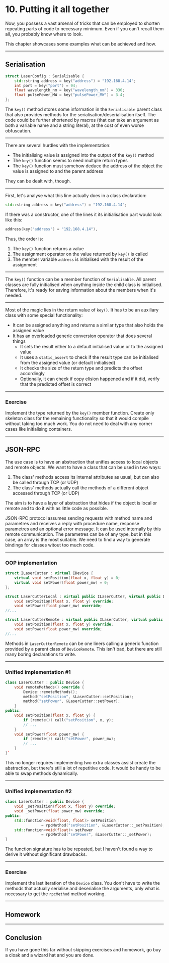 # 10. Putting it all together
Now, you possess a vast arsenal of tricks that can be employed to shorten repeating parts of code to necessary minimum. Even if you can't recall them all, you probably know where to look.

This chapter showcases some examples what can be achieved and how.

---
## Serialisation
```C++
struct LaserConfig : Serialisable {
	std::string address = key("address") = "192.168.4.14";
	int port = key("port") = 94;
	float wavelength_nm = key("wavelength_nm") = 330;
	float pulsePower_MW = key("pulsePower_MW") = 3.4;
};
```
The `key()` method stores some information in the `Serialisable` parent class that also provides methods for the serialisation/deserialisation itself. The code could be further shortened by macros (that can take an argument as both a variable name and a string literal), at the cost of even worse obfuscation.

---
There are several hurdles with the implementation:
* The initialising value is assigned into the output of the `key()` method
* The `key()` function seems to need multiple return types
* The `key()` function must somehow deduce the address of the object the value is assigned to and the parent address

They can be dealt with, though.

---
First, let's analyse what this line actually does in a class declaration:
```C++
std::string address = key("address") = "192.168.4.14";
```

If there was a constructor, one of the lines it its initialisation part would look like this:
```C++
address(key("address") = "192.168.4.14"),
```

Thus, the order is:
1. The `key()` function returns a value
2. The assignment operator on the value returned by `key()` is called
3. The member variable `address` is initialised with the result of the assignment

---
The `key()` function can be a member function of `Serialisable`. All parent classes are fully initialised when anything inside the child class is initialised. Therefore, it's ready for saving information about the members when it's needed.

---
Most of the magic lies in the return value of `key()`. It has to be an auxiliary class with some special functionality:
* It can be assigned anything and returns a similar type that also holds the assigned value
* It has an overloaded generic conversion operator that does several things
	* It sets the result either to a default initialised value or to the assigned value
	* It uses a `static_assert` to check if the result type can be initialised from the assigned value (or default initialised)
	* It checks the size of the return type and predicts the offset accordingly
	* Optionally, it can check if copy elision happened and if it did, verify that the predicted offset is correct

---
### Exercise
Implement the type returned by the `key()` member function. Create only skeleton class for the remaining functionality so that it would compile without taking too much work. You do not need to deal with any corner cases like initialising containers.

---
## JSON-RPC
The use case is to have an abstraction that unifies access to local objects and remote objects. We want to have a class that can be used in two ways:
1. The class' methods access its internal attributes as usual, but can also be called through TCP (or UDP)
2. The class' methods actually call the methods of a different object accessed through TCP (or UDP)

The aim is to have a layer of abstraction that hides if the object is local or remote and to do it with as little code as possible.

JSON-RPC protocol assumes sending requests with method name and parametres and receives a reply with procedure name, response parametres and an optional error message. It can be used internally by this remote communication. The parametres can be of any type, but in this case, an array is the most suitable. We need to find a way to generate bindings for classes witout too much code.

---
### OOP implementation
```C++
struct ILaserCutter : virtual IDevice {
	virtual void setPosition(float x, float y) = 0;
	virtual void setPower(float power_mw) = 0;
};

struct LaserCutterLocal : virtual public ILaserCutter, virtual public DeviceLocal {
	void setPosition(float x, float y) override;
	void setPower(float power_mw) override;
//...

struct LaserCutterRemote : virtual public ILaserCutter, virtual public DeviceRemote {
	void setPosition(float x, float y) override;
	void setPower(float power_mw) override;
//...
```
Methods in `LaserCutterRemote` can be one liners calling a generic function provided by a parent class of `DeviceRemote`. This isn't bad, but there are still many boring declarations to write.

---
### Unified implementation #1
```C++
class LaserCutter : public Device {
	void remoteMethods() override {
		Device::remoteMethods();
		method("setPosition", &LaserCutter::setPosition);
		method("setPower", &LaserCutter::setPower);
	}
public:
	void setPosition(float x, float y) {
		if (remote()) call("setPosition", x, y);
		// ...
	}
	void setPower(float power_mw) {
		if (remote()) call("setPower", power_mw);
		// ...
	}
}`
```
This no longer requires implementing two extra classes assist create the abstraction, but there's still a lot of repetitive code. It would be handy to be able to swap methods dynamically.

---
### Unified implementation #2
```C++
class LaserCutter : public Device {
	void _setPosition(float x, float y) override;
	void _setPower(float power_mw) override;
public:
	std::function<void(float, float)> setPosition
				= rpcMethod("setPosition", &LaserCutter::_setPosition);
	std::function<void(float)> setPower
				= rpcMethod("setPower", &LaserCutter::_setPower);
}
```
The function signature has to be repeated, but I haven't found a way to derive it without significant drawbacks.

---
### Exercise
Implement the last iteration of the `Device` class. You don't have to write the methods that actually serialise and deserialise the arguments, only what is necessary to get the `rpcMethod` method working.










---
## Homework

---
## Conclusion
If you have gone this far without skipping exercises and homework, go buy a cloak and a wizard hat and you are done.
